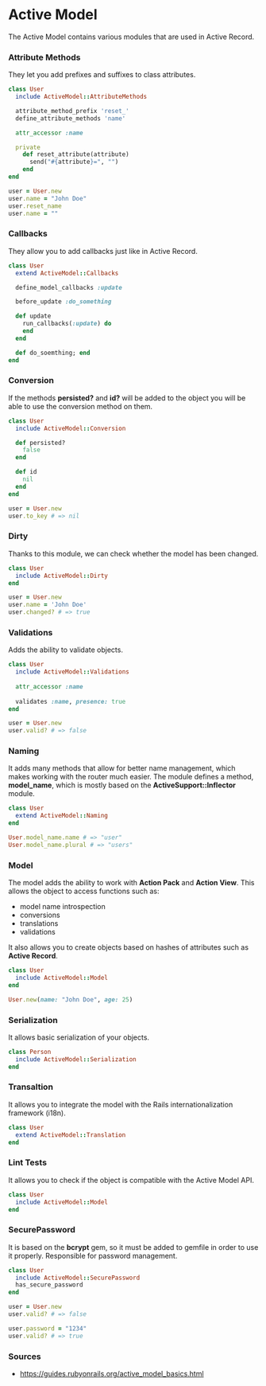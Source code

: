 # Active Model

The Active Model contains various modules that are used in Active Record.

### Attribute Methods

They let you add prefixes and suffixes to class attributes.

``` Ruby
class User
  include ActiveModel::AttributeMethods

  attribute_method_prefix 'reset_'
  define_attribute_methods 'name'

  attr_accessor :name

  private
    def reset_attribute(attribute)
      send("#{attribute}=", "")
    end
end

user = User.new
user.name = "John Doe"
user.reset_name 
user.name = ""
```

### Callbacks

They allow you to add callbacks just like in Active Record.

``` Ruby
class User
  extend ActiveModel::Callbacks

  define_model_callbacks :update

  before_update :do_something

  def update
    run_callbacks(:update) do
    end
  end

  def do_soemthing; end
end
```

### Conversion

If the methods **persisted?** and **id?** will be added to the object you will be able to use the conversion method on them.

``` Ruby
class User
  include ActiveModel::Conversion

  def persisted?
    false
  end

  def id
    nil
  end
end

user = User.new
user.to_key # => nil
```

### Dirty

Thanks to this module, we can check whether the model has been changed.

``` Ruby
class User
  include ActiveModel::Dirty
end

user = User.new
user.name = 'John Doe'
user.changed? # => true
```

### Validations

Adds the ability to validate objects.

``` Ruby
class User
  include ActiveModel::Validations
  
  attr_accessor :name
  
  validates :name, presence: true
end

user = User.new
user.valid? # => false
```

### Naming

It adds many methods that allow for better name management, which makes working with the router much easier. The module defines a method, **model_name**, which is mostly based on the **ActiveSupport::Inflector** module.

``` Ruby
class User
  extend ActiveModel::Naming
end

User.model_name.name # => "user"
User.model_name.plural # => "users"
```

### Model

The model adds the ability to work with **Action Pack** and **Action View**. This allows the object to access functions such as:

- model name introspection
- conversions
- translations
- validations

It also allows you to create objects based on hashes of attributes such as **Active Record**.

``` Ruby
class User
  include ActiveModel::Model
end

User.new(name: "John Doe", age: 25)
```

### Serialization

It allows basic serialization of your objects.

``` Ruby
class Person
  include ActiveModel::Serialization
end
```

### Transaltion

It allows you to integrate the model with the Rails internationalization framework (i18n).

``` Ruby
class User
  extend ActiveModel::Translation
end
```

### Lint Tests

It allows you to check if the object is compatible with the Active Model API.

``` Ruby
class User
  include ActiveModel::Model
end
```

### SecurePassword

It is based on the **bcrypt** gem, so it must be added to gemfile in order to use it properly. Responsible for password management.

``` Ruby
class User
  include ActiveModel::SecurePassword
  has_secure_password
end

user = User.new
user.valid? # => false

user.password = "1234"
user.valid? # => true
```

### Sources
- https://guides.rubyonrails.org/active_model_basics.html
